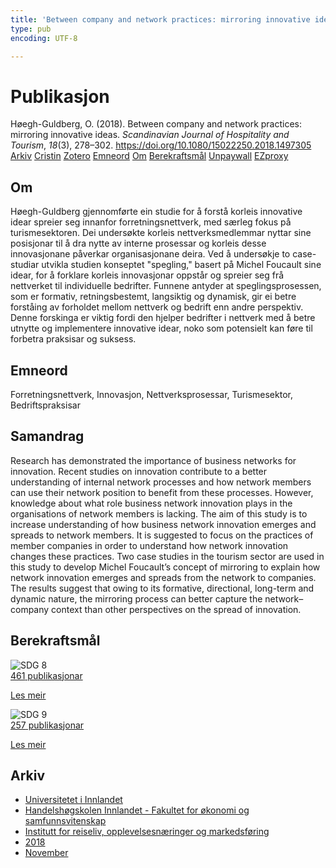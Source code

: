 ```yaml
---
title: 'Between company and network practices: mirroring innovative ideas'
type: pub
encoding: UTF-8

---
```

<h1>Publikasjon</h1>
<article id="csl-bib-container-KYHVPNU4" class="csl-bib-container">
  <div class="csl-bib-body"> <div class="csl-entry">Høegh-Guldberg, O. (2018). Between company and network practices: mirroring innovative ideas. <i>Scandinavian Journal of Hospitality and Tourism</i>, <i>18</i>(3), 278–302. <a href="https://doi.org/10.1080/15022250.2018.1497305">https://doi.org/10.1080/15022250.2018.1497305</a></div> </div>
  <div class="csl-bib-buttons">
    <a href="#taxonomy-article-KYHVPNU4" alt="archive" class="csl-bib-button">Arkiv</a>
    <a href="https://app.cristin.no/results/show.jsf?id=1625878" alt="Cristin" class="csl-bib-button">Cristin</a>
    <a href="http://zotero.org/groups/5881554/items/KYHVPNU4" alt="Zotero" class="csl-bib-button">Zotero</a>
    <a href="#keywords-article-KYHVPNU4" alt="keywords" class="csl-bib-button">Emneord</a>
    <a href="#about-article-KYHVPNU4" alt="about_pub" class="csl-bib-button">Om</a>
    <a href="#sdg-article-KYHVPNU4" alt="sdg" class="csl-bib-button">Berekraftsmål</a>
    <a href="https://doi.org/10.1080/15022250.2018.1497305" alt="Unpaywall" class="csl-bib-button">Unpaywall</a>
    <a href="https://doi.org/10.1080/15022250.2018.1497305" alt="EZproxy" class="csl-bib-button">EZproxy</a>
  </div>
  <div id="csl-bib-meta-container-KYHVPNU4"></div>
</article>
<div id="csl-bib-meta-KYHVPNU4" class="csl-bib-meta">
  <article id="about-article-KYHVPNU4" class="about_pub-article">
    <h1>Om</h1>
    Høegh-Guldberg gjennomførte ein studie for å forstå korleis innovative idear spreier seg innanfor forretningsnettverk, med særleg fokus på turismesektoren. Dei undersøkte korleis nettverksmedlemmar nyttar sine posisjonar til å dra nytte av interne prosessar og korleis desse innovasjonane påverkar organisasjonane deira. Ved å undersøkje to case-studiar utvikla studien konseptet "spegling," basert på Michel Foucault sine idear, for å forklare korleis innovasjonar oppstår og spreier seg frå nettverket til individuelle bedrifter. Funnene antyder at speglingsprosessen, som er formativ, retningsbestemt, langsiktig og dynamisk, gir ei betre forståing av forholdet mellom nettverk og bedrift enn andre perspektiv. Denne forskinga er viktig fordi den hjelper bedrifter i nettverk med å betre utnytte og implementere innovative idear, noko som potensielt kan føre til forbetra praksisar og suksess.
  </article>
  <article id="keywords-article-KYHVPNU4" class="keywords-article">
    <h1>Emneord</h1>
    Forretningsnettverk, Innovasjon, Nettverksprosessar, Turismesektor, Bedriftspraksisar
  </article>
  <article id="abstract-article-KYHVPNU4" class="abstract-article">
    <h1>Samandrag</h1>
    Research has demonstrated the importance of business networks for innovation. Recent studies on innovation contribute to a better understanding of internal network processes and how network members can use their network position to benefit from these processes. However, knowledge about what role business network innovation plays in the organisations of network members is lacking. The aim of this study is to increase understanding of how business network innovation emerges and spreads to network members. It is suggested to focus on the practices of member companies in order to understand how network innovation changes these practices. Two case studies in the tourism sector are used in this study to develop Michel Foucault’s concept of mirroring to explain how network innovation emerges and spreads from the network to companies. The results suggest that owing to its formative, directional, long-term and dynamic nature, the mirroring process can better capture the network–company context than other perspectives on the spread of innovation.
  </article>
  <article id="sdg-article-KYHVPNU4" class="sdg-article">
    <h1>Berekraftsmål</h1>
    <div class="sdg-container"><div id="sdg8" class="sdg">
        <img src="{{< params subfolder >}}images/sdg/sdg08_nn.png" class="image" alt="SDG 8">
        <div class="sdg-overlay">
          <a href="{{< params subfolder >}}nn/archive/?sdg=8#archive" class="sdg-publication-count"><span>461</span> publikasjonar</a>
          <p><a href="https://fn.no/om-fn/fns-baerekraftsmaal/anstendig-arbeid-og-oekonomisk-vekst?lang=nno-NO" class="sdg-read-more">Les meir</a></p>
        </div>
      </div> <div id="sdg9" class="sdg">
        <img src="{{< params subfolder >}}images/sdg/sdg09_nn.png" class="image" alt="SDG 9">
        <div class="sdg-overlay">
          <a href="{{< params subfolder >}}nn/archive/?sdg=9#archive" class="sdg-publication-count"><span>257</span> publikasjonar</a>
          <p><a href="https://fn.no/om-fn/fns-baerekraftsmaal/industri-innovasjon-og-infrastruktur?lang=nno-NO" class="sdg-read-more">Les meir</a></p>
        </div>
      </div></div>
  </article>
  <article id="taxonomy-article-KYHVPNU4" class="taxonomy-article">
    <h1>Arkiv</h1>
    <ul>
      <li><a href="{{< params subfolder >}}nn/archive/?key=3DCRN523">Universitetet i Innlandet</a></li>
      <li><a href="{{< params subfolder >}}nn/archive/?key=DU8Q9LN9">Handelshøgskolen Innlandet - Fakultet for økonomi og samfunnsvitenskap</a></li>
      <li><a href="{{< params subfolder >}}nn/archive/?key=HTIZLGPZ">Institutt for reiseliv, opplevelsesnæringer og markedsføring</a></li>
      <li><a href="{{< params subfolder >}}nn/archive/?key=E7U487S5">2018</a></li>
      <li><a href="{{< params subfolder >}}nn/archive/?key=67A3MQIQ">November</a></li>
    </ul>
  </article>
</div>

